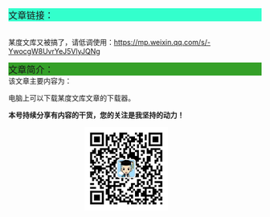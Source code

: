 <div style="background-color:#33ffcc;font-size:18px">文章链接：</div>

<br/>某度文库又被搞了，请低调使用：<a href="https://mp.weixin.qq.com/s/-YwocgW8UvrYeJ5VlyJQNg" target="_blank" >https://mp.weixin.qq.com/s/-YwocgW8UvrYeJ5VlyJQNg</a>



<div style="background-color:RGB(52,160,40);font-size:18px">文章简介：</div>
该文章主要内容为：

电脑上可以下载某度文库文章的下载器。

**本号持续分享有内容的干货，您的关注是我坚持的动力！**

<img src="./_assets/clip_image002.jpg" style="width:33%;margin-left:30%" />